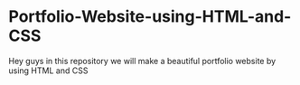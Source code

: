 # Portfolio-Website-using-HTML-and-CSS
Hey guys in this repository we will make a beautiful portfolio website by using HTML and CSS
